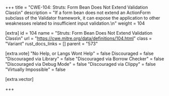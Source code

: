+++
title = "CWE-104: Struts: Form Bean Does Not Extend Validation Class\n"
description = "If a form bean does not extend an ActionForm subclass of the Validator framework, it can expose the application to other weaknesses related to insufficient input validation.\n"
weight = 104

[extra]
id = 104
name = "Struts: Form Bean Does Not Extend Validation Class\n"
url = "https://cwe.mitre.org/data/definitions/104.html"
class = "Variant"
rust_docs_links = []
parent = "573"

[extra.vote]
"No Help, or Langs Wont Help" = false
Discouraged = false
"Discouraged via Library" = false
"Discouraged via Borrow Checker" = false
"Discouraged via Debug Mode" = false
"Discouraged via Clippy" = false
"Virtually Impossible" = false

[extra.vector]

+++